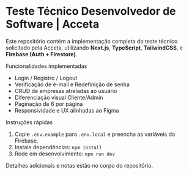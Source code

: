 ﻿#  Teste Técnico  Desenvolvedor de Software | Acceta

Este repositório contém a implementação completa do teste técnico solicitado pela Acceta, utilizando **Next.js**, **TypeScript**, **TailwindCSS**, e **Firebase (Auth + Firestore)**.

Funcionalidades implementadas
- Login / Registro / Logout
- Verificação de e-mail e Redefinição de senha
- CRUD de empresas atreladas ao usuário
- Diferenciação visual Cliente/Admin
- Paginação de 6 por página
- Responsividade e UX alinhadas ao Figma

Instruções rápidas
1. Copie `.env.example` para `.env.local` e preencha as variáveis do Firebase.
2. Instale dependências: `npm install`
3. Rode em desenvolvimento: `npm run dev`

Detalhes adicionais e notas estão no corpo do repositório.
